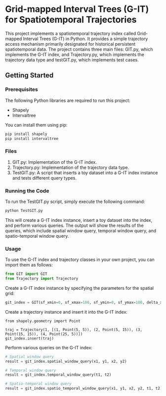 # Grid-mapped Interval Trees (G-IT) for Spatiotemporal Trajectories
This project implements a spatiotemporal trajectory index called Grid-mapped Interval Trees (G-IT) in Python. It provides a simple trajectory access mechanism primarily designated for historical persistent spatiotemporal data. The project contains three main files: GIT.py, which implements the G-IT index, and Trajectory.py, which implements the trajectory data type and testGIT.py, which implements test cases.

## Getting Started
### Prerequisites
The following Python libraries are required to run this project:

- Shapely
- Intervaltree

You can install them using pip:

``` python
pip install shapely
pip install intervaltree
```

### Files
1. GIT.py: Implementation of the G-IT index.
2. Trajectory.py: Implementation of the trajectory data type.
3. TestGIT.py: A script that inserts a toy dataset into a G-IT index instance and tests different query types.

### Running the Code
To run the TestGIT.py script, simply execute the following command:

``` python
python TestGIT.py
```
This will create a G-IT index instance, insert a toy dataset into the index, and perform various queries. The output will show the results of the queries, which include spatial window query, temporal window query, and spatio-temporal window query.

### Usage
To use the G-IT index and trajectory classes in your own project, you can import them as follows:

``` python
from GIT import GIT
from Trajectory import Trajectory
```

Create a G-IT index instance by specifying the parameters for the spatial grid:

``` python
git_index = GIT(sf_xmin=0, sf_xmax=100, sf_ymin=0, sf_ymax=100, delta_x=10, delta_y=10)
```
Create a trajectory instance and insert it into the G-IT index:

```
from shapely.geometry import Point

traj = Trajectory(1, [(1, Point(5, 5)), (2, Point(5, 15)), (3, Point(15, 15)), (4, Point(25, 5))])
git_index.insert(traj)
```
Perform various queries on the G-IT index:

``` python
# Spatial window query
result = git_index.spatial_window_query(x1, y1, x2, y2)

# Temporal window query 
result = git_index.temporal_window_query(t1, t2)

# Spatio-temporal window query 
result = git_index.spatio_temporal_window_query(x1, y1, x2, y2, t1, t2)
```